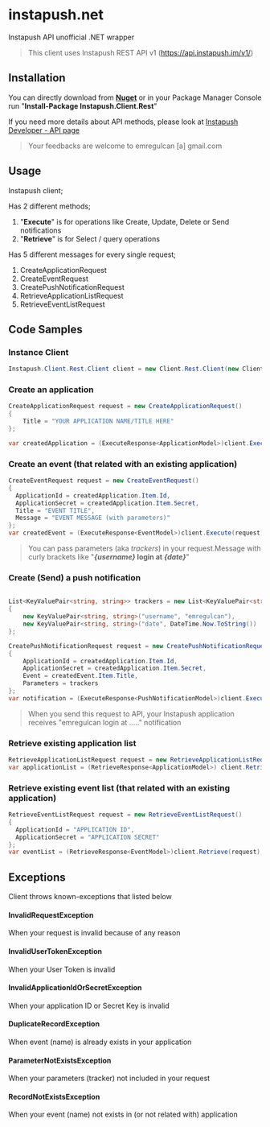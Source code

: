 # instapush.net
Instapush API unofficial .NET wrapper
> This client uses Instapush REST API v1 (https://api.instapush.im/v1/)

## Installation 
You can directly download from  [**Nuget**](https://www.nuget.org/packages/Instapush.Client.Rest) or 
in your Package Manager Console run "**Install-Package Instapush.Client.Rest**"

If you need more details about API methods, please look at [Instapush Developer - API page](https://instapush.im/developer/rest)

>Your feedbacks are welcome to emregulcan [a] gmail.com

## Usage
Instapush client;

Has 2 different methods;

1. "**Execute**" is for operations like Create, Update, Delete or Send notifications
2. "**Retrieve**" is for Select / query operations

Has 5 different messages for every single request;

1. CreateApplicationRequest
2. CreateEventRequest
3. CreatePushNotificationRequest
4. RetrieveApplicationListRequest
5. RetrieveEventListRequest

## Code Samples

### Instance Client

```C#
Instapush.Client.Rest.Client client = new Client.Rest.Client(new Client.Rest.ClientConfiguration() { Token = "YOUR USER TOKEN HERE"});
```

### Create an application
```C#
CreateApplicationRequest request = new CreateApplicationRequest()
{
    Title = "YOUR APPLICATION NAME/TITLE HERE"
};

var createdApplication = (ExecuteResponse<ApplicationModel>)client.Execute(request);
```

### Create an event (that related with an existing application)
```C#
CreateEventRequest request = new CreateEventRequest()
{
  ApplicationId = createdApplication.Item.Id,
  ApplicationSecret = createdApplication.Item.Secret,
  Title = "EVENT TITLE",
  Message = "EVENT MESSAGE (with parameters)"
};
var createdEvent = (ExecuteResponse<EventModel>)client.Execute(request);
```

> You can pass parameters (aka *trackers*) in your request.Message with curly brackets like "**_{username}_ login at _{date}_**"

### Create (Send) a push notification
```C#

List<KeyValuePair<string, string>> trackers = new List<KeyValuePair<string, string>>()
{
    new KeyValuePair<string, string>("username", "emregulcan"),
    new KeyValuePair<string, string>("date", DateTime.Now.ToString())
};

CreatePushNotificationRequest request = new CreatePushNotificationRequest()
{
    ApplicationId = createdApplication.Item.Id,
    ApplicationSecret = createdApplication.Item.Secret,
    Event = createdEvent.Item.Title,
    Parameters = trackers
};
var notification = (ExecuteResponse<PushNotificationModel>)client.Execute(request);
```

> When you send this request to API, your Instapush application receives "emregulcan login at ....." notification

### Retrieve existing application list
```C#
RetrieveApplicationListRequest request = new RetrieveApplicationListRequest() { };
var applicationList = (RetrieveResponse<ApplicationModel>) client.Retrieve(request);
```

### Retrieve existing event list (that related with an existing application)
```C#
RetrieveEventListRequest request = new RetrieveEventListRequest() 
{ 
  ApplicationId = "APPLICATION ID", 
  ApplicationSecret = "APPLICATION SECRET" 
};
var eventList = (RetrieveResponse<EventModel>)client.Retrieve(request);
```

## Exceptions
Client throws known-exceptions that listed below

#### InvalidRequestException
When your request is invalid because of any reason

#### InvalidUserTokenException
When your User Token is invalid

#### InvalidApplicationIdOrSecretException
When your application ID or Secret Key is invalid

#### DuplicateRecordException
When event (name) is already exists in your application

#### ParameterNotExistsException
When your parameters (tracker) not included in your request

#### RecordNotExistsException
When your event (name) not exists in (or not related with) application
